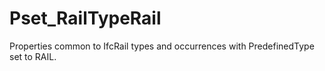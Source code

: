 # Pset_RailTypeRail

Properties common to IfcRail types and occurrences with PredefinedType set to RAIL.
<!-- end of short definition -->

